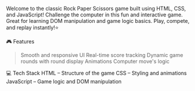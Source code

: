 Welcome to the classic Rock Paper Scissors game built using HTML, CSS, and JavaScript!
Challenge the computer in this fun and interactive game.
Great for learning DOM manipulation and game logic basics. Play, compete, and replay instantly!⭐

🎮 Features
> Smooth and responsive UI
> Real-time score tracking
> Dynamic game rounds with round display
> Animations
> Computer move's logic

💻	Tech Stack
HTML – Structure of the game
CSS – Styling and animations
JavaScript – Game logic and DOM manipulation
